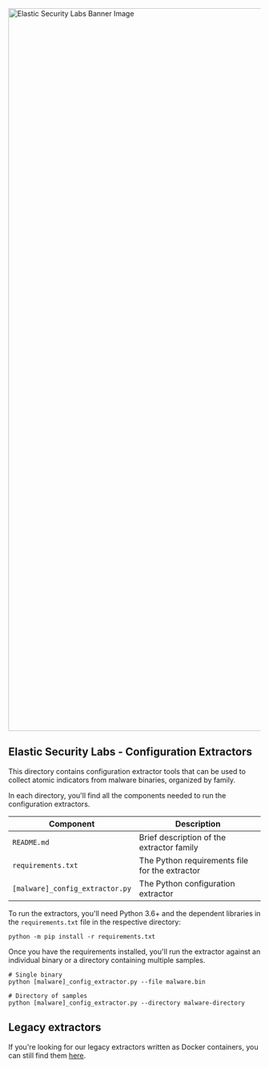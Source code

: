 <img width="1440" alt="Elastic Security Labs Banner Image" src="https://user-images.githubusercontent.com/7442091/234121634-fd2518cf-70cb-4eee-8134-393c1f712bac.png">

## Elastic Security Labs - Configuration Extractors

This directory contains configuration extractor tools that can be used to collect atomic indicators from malware binaries, organized by family.

In each directory, you'll find all the components needed to run the configuration extractors.

| Component | Description |
| ------ | ----------- |
| `README.md` | Brief description of the extractor family |
| `requirements.txt` | The Python requirements file for the extractor |
| `[malware]_config_extractor.py` | The Python configuration extractor |

To run the extractors, you'll need Python 3.6+ and the dependent libraries in the `requirements.txt` file in the respective directory:

```
python -m pip install -r requirements.txt
```

Once you have the requirements installed, you'll run the extractor against an individual binary or a directory containing multiple samples.

```
# Single binary
python [malware]_config_extractor.py --file malware.bin

# Directory of samples
python [malware]_config_extractor.py --directory malware-directory
```

## Legacy extractors

If you're looking for our legacy extractors written as Docker containers, you can still find them [here](https://www.elastic.co/security-labs/tools).
